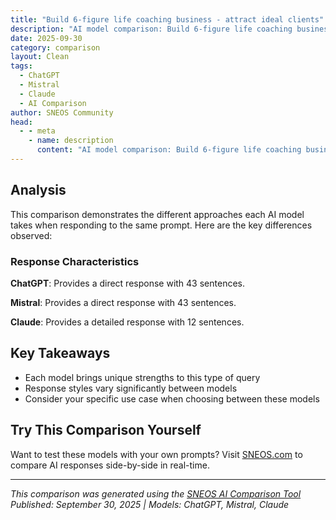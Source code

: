 ```yaml
---
title: "Build 6-figure life coaching business - attract ideal clients"
description: "AI model comparison: Build 6-figure life coaching business - attract ideal clients..."
date: 2025-09-30
category: comparison
layout: Clean
tags:
  - ChatGPT
  - Mistral
  - Claude
  - AI Comparison
author: SNEOS Community
head:
  - - meta
    - name: description
      content: "AI model comparison: Build 6-figure life coaching business - attract ideal clients..."
---
```


<ChatComparison
  title="Build 6-figure life coaching business - attract ideal clients"
  prompt="Build 6-figure life coaching business - attract ideal clients"
  :responses='{
    "ChatGPT": "Building a six-figure life coaching business and attracting your ideal clients involves a strategic combination of branding, marketing, skill development, and client relationship management. Here\u2019s a step-by-step guide to help you achieve that goal:\n\n### 1. Define Your Niche and Ideal Client\n- **Identify Your Specialty:** Life coaching covers many areas\u2014career, relationships, health, confidence, etc. Choose a niche that aligns with your passion and expertise.\n- **Create a Client Avatar:** Detail the demographics, psychographics, goals, challenges, and pain points of your ideal clients. The clearer you are, the easier it will be to attract them.\n\n### 2. Develop a Unique Value Proposition (UVP)\n- What makes your coaching different? \n- How do you solve your clients\u2019 problems effectively?\n- Create a compelling message that speaks directly to your ideal client\u2019s needs.\n\n### 3. Build Your Brand and Online Presence\n- **Professional Website:** Showcases your services, testimonials, about you, and a blog or resources.\n- **Social Media:** Choose platforms where your ideal clients hang out (Instagram, LinkedIn, Facebook).\n- **Content Marketing:** Share valuable content\u2014tips, videos, live sessions, and client success stories that demonstrate your expertise.\n\n### 4. Offer Free Value to Build Trust\n- Host webinars, workshops, or live Q\u0026A sessions.\n- Create lead magnets like eBooks, worksheets, or mini-courses that solve a problem.\n- Use email marketing to nurture your leads and build a relationship.\n\n### 5. Create High-Ticket Packages and Programs\n- Design coaching packages that offer transformational results over a period (3 months, 6 months).\n- Include bonuses like resources, accountability calls, or group coaching.\n- Clearly communicate the ROI (return on investment) for your clients.\n\n### 6. Network and Collaborate\n- Join coaching and business groups.\n- Collaborate with complementary professionals (therapists, nutritionists, career counselors).\n- Speak at events or podcasts to increase visibility.\n\n### 7. Invest in Your Skills \u0026 Credentials\n- Obtain certifications from reputable coaching institutions.\n- Continually improve your coaching and marketing skills.\n- Consider hiring a mentor or business coach.\n\n### 8. Implement a Sales Process\n- Develop a consultative sales call script.\n- Qualify leads to ensure they\u0027re a good fit.\n- Follow up consistently and handle objections with empathy.\n\n### 9. Track Metrics and Refine\n- Monitor website traffic, conversion rates, email open rates, and client acquisition costs.\n- Ask for feedback and testimonials.\n- Adjust marketing strategies based on data.\n\n---\n\n### Example Monthly Income Breakdown to Reach Six Figures:\n- 10 clients paying $1,000/month = $10,000/month\n- Over 12 months = $120,000/year\n\nYou can adjust pricing and client numbers according to your capacity and niche.\n\n---\n\n### Final Tips:\n- Be authentic and consistent.\n- Focus on transformation, not just coaching.\n- Build strong relationships\u2014happy clients are your best marketers.\n\nIf you want, I can help you create a detailed marketing plan or draft client outreach messages!",
    "Mistral": "Building a six-figure life coaching business involves a combination of strategic planning, effective marketing, and delivering high-quality services. Here are some steps to help you attract your ideal clients and grow your business:\n\n### 1. Define Your Niche\n- **Identify Your Ideal Client:** Determine who your target audience is. Consider demographics, psychographics, and specific challenges they face.\n- **Specialize:** Focus on a specific area of life coaching, such as career development, relationships, health and wellness, or personal growth.\n\n### 2. Develop a Strong Brand\n- **Create a Unique Value Proposition:** Clearly communicate what makes your coaching services unique and valuable.\n- **Build a Professional Website:** Ensure your website is user-friendly, visually appealing, and optimized for search engines.\n- **Consistent Branding:** Use consistent branding across all platforms, including your website, social media, and marketing materials.\n\n### 3. Build a Strong Online Presence\n- **Social Media Marketing:** Use platforms like LinkedIn, Instagram, Facebook, and YouTube to share valuable content and engage with your audience.\n- **Content Marketing:** Create blog posts, videos, podcasts, and other content that addresses the pain points of your ideal clients.\n- **SEO:** Optimize your website and content for search engines to attract organic traffic.\n\n### 4. Offer Free Value\n- **Lead Magnets:** Offer free resources like e-books, webinars, or mini-courses to attract potential clients and build your email list.\n- **Consultations:** Provide free initial consultations to understand your clients\u0027 needs and demonstrate your expertise.\n\n### 5. Network and Collaborate\n- **Join Professional Networks:** Participate in coaching associations, attend industry conferences, and join online communities.\n- **Collaborate with Influencers:** Partner with influencers, bloggers, and other coaches to expand your reach.\n- **Referral Programs:** Encourage satisfied clients to refer their friends and family.\n\n### 6. Deliver Exceptional Service\n- **Client Experience:** Ensure a seamless and positive experience from the first contact to the completion of the coaching program.\n- **Personalized Approach:** Tailor your coaching to the unique needs and goals of each client.\n- **Follow-Up:** Maintain contact with clients after the coaching program to offer ongoing support and resources.\n\n### 7. Leverage Testimonials and Reviews\n- **Collect Testimonials:** Ask satisfied clients for testimonials and reviews to build credibility.\n- **Showcase Success Stories:** Share client success stories on your website and social media to attract new clients.\n\n### 8. Implement a Sales Funnel\n- **Lead Generation:** Use lead magnets and content marketing to attract potential clients.\n- **Nurturing:** Use email marketing to nurture leads and build relationships.\n- **Conversion:** Offer clear calls to action and make it easy for potential clients to sign up for your services.\n\n### 9. Continuous Improvement\n- **Feedback:** Regularly seek feedback from clients to improve your services.\n- **Professional Development:** Stay updated with the latest trends and techniques in life coaching by attending workshops, courses, and conferences.\n\n### 10. Scale Your Business\n- **Group Coaching:** Offer group coaching programs to reach more clients at once.\n- **Online Courses:** Create and sell online courses to generate passive income.\n- **Hire a Team:** As your business grows, consider hiring assistants, marketers, or additional coaches to help manage the workload.\n\n### 11. Financial Management\n- **Pricing Strategy:** Set competitive but profitable pricing for your services.\n- **Budgeting:** Create a budget to manage your expenses and investments.\n- **Financial Goals:** Set clear financial goals and track your progress regularly.\n\nBy following these steps, you can build a thriving six-figure life coaching business that attracts your ideal clients and delivers meaningful results.",
    "Claude": "# Building a 6-Figure Life Coaching Business: Client Attraction Strategy\n\n## 1. Foundation: Define Your Niche \u0026 Ideal Client\n\n### Identify Your Specialty\n- **Career transitions** (executives, mid-life pivots)\n- **Relationships \u0026 dating** (professionals, divorcees)\n- **Health \u0026 wellness** (busy professionals, parents)\n- **Entrepreneurship** (aspiring business owners)\n- **Personal development** (high achievers, people-pleasers)\n\n### Create Your Ideal Client Avatar\n- Demographics (age, income, location)\n- Pain points and challenges\n- Goals and aspirations\n- Where they spend time online/offline\n- What they\u0027re currently spending money on\n\n## 2. Premium Positioning Strategy\n\n### Pricing for 6-Figures\n- **1-on-1 Coaching**: $300-500/session or $3,000-8,000/package\n- **Group Programs**: $1,500-5,000/person\n- **Mastermind/VIP**: $10,000-25,000/year\n- **Online Courses**: $500-2,500\n\n### Value Proposition Framework\n\u0022I help [specific people] achieve [specific outcome] without [common obstacle] so they can [ultimate benefit]\u0022\n\n## 3. Content Marketing for Authority Building\n\n### Platform Focus (choose 1-2 primary)\n**LinkedIn** (B2B, professionals)\n- Share industry insights\n- Client success stories\n- Leadership content\n\n**Instagram** (lifestyle, personal development)\n- Behind-the-scenes content\n- Inspirational quotes with personal stories\n- Live Q\u0026As and tips\n\n**YouTube** (long-form education)\n- Weekly coaching tips\n- Client interviews\n- \u0022Day in the life\u0022 content\n\n### Content Pillars (80/20 rule)\n- **80% Value**: Tips, insights, education, inspiration\n- **20% Promotion**: Services, testimonials, calls-to-action\n\n## 4. Lead Generation Systems\n\n### Free Value Offers (Lead Magnets)\n- Comprehensive guides (20-30 pages)\n- Video training series\n- Assessment tools/quizzes\n- Templates and worksheets\n- Free coaching session\n\n### Webinar Strategy\n- Monthly educational webinars\n- \u0022Masterclass\u0022 format\n- Soft pitch at the end\n- Follow-up email sequences\n\n### Speaking \u0026 Networking\n- Industry conferences\n- Podcast guesting\n- Local business groups\n- Virtual summits\n\n## 5. Client Attraction Funnel\n\n### Stage 1: Awareness\n- SEO-optimized blog content\n- Social media presence\n- Podcast appearances\n- Speaking engagements\n\n### Stage 2: Interest\n- Lead magnet downloads\n- Email list building\n- Social media engagement\n- Free content consumption\n\n### Stage 3: Consideration\n- Free discovery calls\n- Case studies and testimonials\n- Behind-the-scenes content\n- Educational webinars\n\n### Stage 4: Decision\n- Clear service packages\n- Limited-time offers\n- Social proof\n- Money-back guarantees\n\n## 6. Sales \u0026 Conversion Strategy\n\n### Discovery Call Framework\n1. **Connection** (5 minutes): Build rapport\n2. **Investigation** (15 minutes): Understand their situation\n3. **Solution** (10 minutes): Present how you can help\n4. **Close** (5 minutes): Discuss investment and next steps\n\n### Overcome Common Objections\n- **\u0022I need to think about it\u0022**: Create urgency with bonuses\n- **\u0022It\u0027s too expensive\u0022**: Focus on ROI and payment plans\n- **\u0022I don\u0027t have time\u0022**: Address efficiency and priorities\n\n## 7. Scaling to 6-Figures\n\n### Revenue Milestones\n- **$10K/month**: 5-7 clients at $1,500-2,000 each\n- **$20K/month**: Mix of 1-on-1 and group programs\n- **$50K\u002B/month**: High-ticket programs, masterminds, courses\n\n### Scaling Strategies\n- **Group coaching programs**\n- **Online course creation**\n- **Affiliate partnerships**\n- **Certification programs**\n- **Mastermind communities**\n\n## 8. Systems \u0026 Automation\n\n### Essential Tools\n- **CRM**: HubSpot, Kajabi, or GoHighLevel\n- **Scheduling**: Calendly or Acuity\n- **Email Marketing**: ConvertKit or Mailchimp\n-"
  }'
  published-date="16:36"
/>

## Analysis

This comparison demonstrates the different approaches each AI model takes when responding to the same prompt. Here are the key differences observed:

### Response Characteristics

**ChatGPT**: Provides a direct response with 43 sentences. 

**Mistral**: Provides a direct response with 43 sentences. 

**Claude**: Provides a detailed response with 12 sentences. 

## Key Takeaways

- Each model brings unique strengths to this type of query
- Response styles vary significantly between models
- Consider your specific use case when choosing between these models

## Try This Comparison Yourself

Want to test these models with your own prompts? Visit [SNEOS.com](https://sneos.com) to compare AI responses side-by-side in real-time.

---

*This comparison was generated using the [SNEOS AI Comparison Tool](https://sneos.com)*
*Published: September 30, 2025 | Models: ChatGPT, Mistral, Claude*

